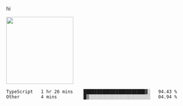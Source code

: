 hi

<img height="180em" src="https://github-readme-stats.vercel.app/api?username=AProductiveNerd&show_icons=true&hide_border=true&&count_private=true&include_all_commits=true" />

<!--START_SECTION:waka-->

```text
TypeScript   1 hr 26 mins    ███████████████████████▓░   94.43 %
Other        4 mins          █▒░░░░░░░░░░░░░░░░░░░░░░░   04.94 %
```

<!--END_SECTION:waka-->
